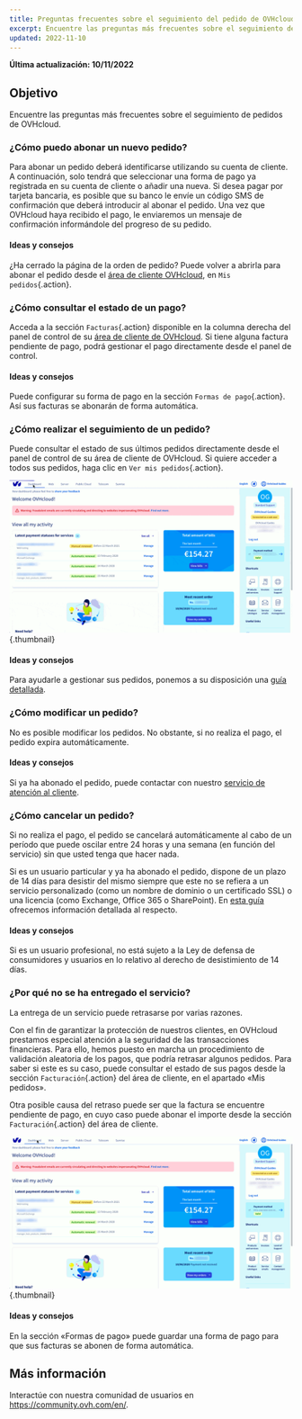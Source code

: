 ```yaml
---
title: Preguntas frecuentes sobre el seguimiento del pedido de OVHcloud
excerpt: Encuentre las preguntas más frecuentes sobre el seguimiento de pedidos de OVHcloud
updated: 2022-11-10
---
```


**Última actualización: 10/11/2022**

## Objetivo

Encuentre las preguntas más frecuentes sobre el seguimiento de pedidos de OVHcloud.

### ¿Cómo puedo abonar un nuevo pedido?

Para abonar un pedido deberá identificarse utilizando su cuenta de cliente. A continuación, solo tendrá que seleccionar una forma de pago ya registrada en su cuenta de cliente o añadir una nueva. Si desea pagar por tarjeta bancaria, es posible que su banco le envíe un código SMS de confirmación que deberá introducir al abonar el pedido. Una vez que OVHcloud haya recibido el pago, le enviaremos un mensaje de confirmación informándole del progreso de su pedido.

#### Ideas y consejos

¿Ha cerrado la página de la orden de pedido? Puede volver a abrirla para abonar el pedido desde el [área de cliente OVHcloud](https://ca.ovh.com/auth/?action=gotomanager&from=https://www.ovh.com/world/&ovhSubsidiary=ws), en `Mis pedidos`{.action}.

### ¿Cómo consultar el estado de un pago?

Acceda a la sección `Facturas`{.action} disponible en la columna derecha del panel de control de su [área de cliente de OVHcloud](https://ca.ovh.com/auth/?action=gotomanager&from=https://www.ovh.com/world/&ovhSubsidiary=ws). Si tiene alguna factura pendiente de pago, podrá gestionar el pago directamente desde el panel de control.

#### Ideas y consejos

Puede configurar su forma de pago en la sección `Formas de pago`{.action}. Así sus facturas se abonarán de forma automática.

### ¿Cómo realizar el seguimiento de un pedido?

Puede consultar el estado de sus últimos pedidos directamente desde el panel de control de su área de cliente de OVHcloud. Si quiere acceder a todos sus pedidos, haga clic en `Ver mis pedidos`{.action}.

![pedidos](images/order_final-min.gif){.thumbnail}

#### Ideas y consejos

Para ayudarle a gestionar sus pedidos, ponemos a su disposición una [guía detallada](/pages/account_and_service_management/managing_billing_payments_and_services/managing_ovh_orders).

### ¿Cómo modificar un pedido?

No es posible modificar los pedidos. No obstante, si no realiza el pago, el pedido expira automáticamente.

#### Ideas y consejos

Si ya ha abonado el pedido, puede contactar con nuestro [servicio de atención al cliente](https://www.ovhcloud.com/es/contact/).

### ¿Cómo cancelar un pedido?

Si no realiza el pago, el pedido se cancelará automáticamente al cabo de un período que puede oscilar entre 24 horas y una semana (en función del servicio) sin que usted tenga que hacer nada.

Si es un usuario particular y ya ha abonado el pedido, dispone de un plazo de 14 días para desistir del mismo siempre que este no se refiera a un servicio personalizado (como un nombre de dominio o un certificado SSL) o una licencia (como Exchange, Office 365 o SharePoint). En [esta guía](/pages/account_and_service_management/managing_billing_payments_and_services/managing_ovh_orders#ejercer-el-derecho-de-desistimiento) ofrecemos información detallada al respecto.

#### Ideas y consejos

Si es un usuario profesional, no está sujeto a la Ley de defensa de consumidores y usuarios en lo relativo al derecho de desistimiento de 14 días.

### ¿Por qué no se ha entregado el servicio?

La entrega de un servicio puede retrasarse por varias razones.

Con el fin de garantizar la protección de nuestros clientes, en OVHcloud prestamos especial atención a la seguridad de las transacciones financieras. Para ello, hemos puesto en marcha un procedimiento de validación aleatoria de los pagos, que podría retrasar algunos pedidos. Para saber si este es su caso, puede consultar el estado de sus pagos desde la sección `Facturación`{.action} del área de cliente, en el apartado «Mis pedidos».

Otra posible causa del retraso puede ser que la factura se encuentre pendiente de pago, en cuyo caso puede abonar el importe desde la sección `Facturación`{.action} del área de cliente.

![entregado el servicio](images/billing_final_0.gif){.thumbnail}

#### Ideas y consejos

En la sección «Formas de pago» puede guardar una forma de pago para que sus facturas se abonen de forma automática.

## Más información

Interactúe con nuestra comunidad de usuarios en <https://community.ovh.com/en/>.